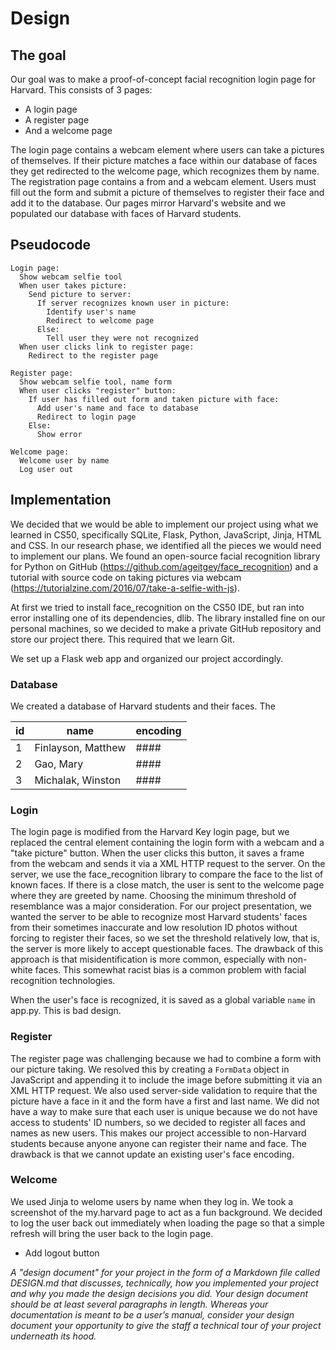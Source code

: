 # Design
## The goal
Our goal was to make a proof-of-concept facial recognition login page for Harvard. This consists of 3 pages:

* A login page
* A register page
* And a welcome page

The login page contains a webcam element where users can take a pictures of themselves. If their picture matches a face within our database of faces they get redirected to the welcome page, which recognizes them by name. The registration page contains a from and a webcam element. Users must fill out the form and submit a picture of themselves to register their face and add it to the database. Our pages mirror Harvard's website and we populated our database with faces of Harvard students.

## Pseudocode
```
Login page:
  Show webcam selfie tool
  When user takes picture:
    Send picture to server:
      If server recognizes known user in picture:
        Identify user's name
        Redirect to welcome page
      Else:
        Tell user they were not recognized
  When user clicks link to register page:
    Redirect to the register page

Register page:
  Show webcam selfie tool, name form
  When user clicks "register" button:
    If user has filled out form and taken picture with face:
      Add user's name and face to database
      Redirect to login page
    Else:
      Show error

Welcome page:
  Welcome user by name
  Log user out
```

## Implementation
We decided that we would be able to implement our project using what we learned in CS50, specifically SQLite, Flask, Python, JavaScript, Jinja, HTML and CSS. In our research phase, we identified all the pieces we would need to implement our plans. We found an open-source facial recognition library for Python on GitHub (https://github.com/ageitgey/face_recognition) and a tutorial with source code on taking pictures via webcam (https://tutorialzine.com/2016/07/take-a-selfie-with-js).

At first we tried to install face_recognition on the CS50 IDE, but ran into error installing one of its dependencies, dlib. The library installed fine on our personal machines, so we decided to make a private GitHub repository and store our project there. This required that we learn Git.

We set up a Flask web app and organized our project accordingly.

### Database

We created a database of Harvard students and their faces. The 

| id   | name               | encoding |
| ---- | ------------------ | -------- |
| 1    | Finlayson, Matthew | ####     |
| 2 | Gao, Mary | #### |
| 3 | Michalak, Winston | #### |


### Login

The login page is modified from the Harvard Key login page, but we replaced the central element containing the login form with a webcam and a "take picture" button. When the user clicks this button, it saves a frame from the webcam and sends it via a XML HTTP request to the server. On the server, we use the face_recognition library to compare the face to the list of known faces. If there is a close match, the user is sent to the welcome page where they are greeted by name. Choosing the minimum threshold of resemblance was a major consideration. For our project presentation, we wanted the server to be able to recognize most Harvard students' faces from their sometimes inaccurate and low resolution ID photos without forcing to register their faces, so we set the threshold relatively low, that is, the server is more likely to accept questionable faces. The drawback of this approach is that misidentification is more common, especially with non-white faces. This somewhat racist bias is a common problem with facial recognition technologies.

When the user's face is recognized, it is saved as a global variable `name` in app.py. This is bad design.

### Register

The register page was challenging because we had to combine a form with our picture taking. We resolved this by creating a `FormData` object in JavaScript and appending it to include the image before submitting it via an XML HTTP request. We also used server-side validation to require that the picture have a face in it and the form have a first and last name. We did not have a way to make sure that each user is unique because we do not have access to students' ID numbers, so we decided to register all faces and names as new users. This makes our project accessible to non-Harvard students because anyone anyone can register their name and face. The drawback is that we cannot update an existing user's face encoding.

### Welcome

We used Jinja to welome users by name when they log in. We took a screenshot of the my.harvard page to act as a fun background. We decided to log the user back out immediately when loading the page so that a simple refresh will bring the user back to the login page.

- Add logout button







*A "design document" for your project in the form of a Markdown file called DESIGN.md that discusses, technically, how you implemented your project and why you made the design decisions you did. Your design document should be at least several paragraphs in length. Whereas your documentation is meant to be a user’s manual, consider your design document your opportunity to give the staff a technical tour of your project underneath its hood.*